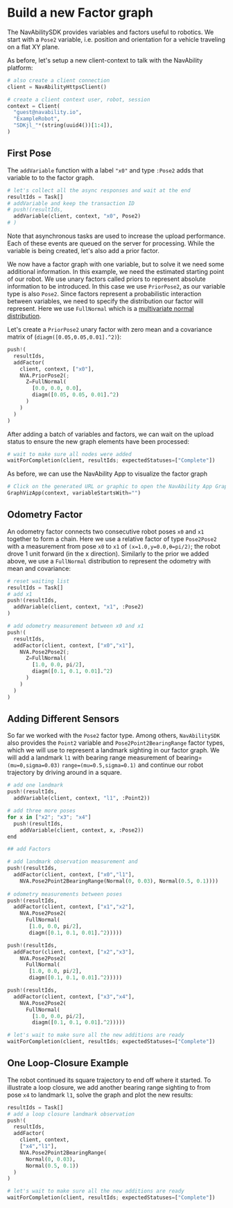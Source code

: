 # Build a new Factor graph

The NavAbilitySDK provides variables and factors useful to robotics.  We start with a `Pose2` variable, i.e. position and orientation for a vehicle traveling on a flat XY plane.  

As before, let's setup a new client-context to talk with the NavAbility platform:
```python
# also create a client connection
client = NavAbilityHttpsClient()

# create a client context user, robot, session
context = Client(
  "guest@navability.io",
  "ExampleRobot",
  "SDKjl_"*(string(uuid4())[1:4]),
)
```

## First Pose

The `addVariable` function with a label `"x0"` and type `:Pose2` adds that variable to  to the factor graph.

```python
# let's collect all the async responses and wait at the end
resultIds = Task[]
# addVariable and keep the transaction ID
# push!(resultIds, 
  addVariable(client, context, "x0", Pose2)
# )
```

Note that asynchronous tasks are used to increase the upload performance.  Each of these events are queued on the server for processing.  While the variable is being created, let's also add a prior factor.

We now have a factor graph with one variable, but to solve it we need some additional information.  In this example, we need the estimated starting point of our robot.
We use unary factors called priors to represent absolute information to be introduced.  In this case we use `PriorPose2`, as our variable type is also `Pose2`.
Since factors represent a probabilistic interaction between variables, we need to specify the distribution our factor will represent. Here we use `FullNormal` which is a [multivariate normal distribution](https://en.wikipedia.org/wiki/Multivariate_normal_distribution). 

Let's create a `PriorPose2` unary factor with zero mean and a covariance matrix of (`diagm([0.05,0.05,0.01].^2)`):
```python
push!(
  resultIds, 
  addFactor(
    client, context, ["x0"], 
    NVA.PriorPose2(;
      Z=FullNormal(
        [0.0, 0.0, 0.0], 
        diagm([0.05, 0.05, 0.01].^2)
      )
    )
  )
)
```

After adding a batch of variables and factors, we can wait on the upload status to ensure the new graph elements have been processed:
```python
# wait to make sure all nodes were added
waitForCompletion(client, resultIds; expectedStatuses=["Complete"])
```

As before, we can use the NavAbility App to visualize the factor graph
```python
# Click on the generated URL or graphic to open the NavAbility App Graph visualization page for this session
GraphVizApp(context, variableStartsWith="")
```

## Odometry Factor

An odometry factor connects two consecutive robot poses `x0` and `x1` together to form a chain.  Here we use a relative factor of type `Pose2Pose2` with a measurement from pose `x0` to `x1` of `(x=1.0,y=0.0,θ=pi/2)`; the robot drove 1 unit forward (in the x direction).  Similarly to the prior we added above, we use a `FullNormal` distribution to represent the odometry with mean and covariance:
```python
# reset waiting list
resultIds = Task[]
# add x1
push!(resultIds, 
  addVariable(client, context, "x1", :Pose2)
)

# add odometry measurement between x0 and x1
push!(
  resultIds, 
  addFactor(client, context, ["x0","x1"],
    NVA.Pose2Pose2(;
      Z=FullNormal(
        [1.0, 0.0, pi/2], 
        diagm([0.1, 0.1, 0.01].^2)
      )
    )
  )
)
```

## Adding Different Sensors

So far we worked with the `Pose2` factor type.  Among others, `NavAbilitySDK` also provides the `Point2` variable and `Pose2Point2BearingRange` factor types, which we will use to represent a landmark sighting in our factor graph.  We will add a landmark `l1` with bearing range measurement of bearing=`(mu=0,sigma=0.03)` `range=(mu=0.5,sigma=0.1)` and continue our robot trajectory by driving around in a square.
```python
# add one landmark
push!(resultIds,
  addVariable(client, context, "l1", :Point2))

# add three more poses
for x in ["x2"; "x3"; "x4"]
  push!(resultIds,
    addVariable(client, context, x, :Pose2))
end

## add Factors

# add landmark observation measurement and
push!(resultIds, 
  addFactor(client, context, ["x0","l1"], 
    NVA.Pose2Point2BearingRange(Normal(0, 0.03), Normal(0.5, 0.1))))    
  
# odometry measurements between poses
push!(resultIds, 
  addFactor(client, context, ["x1","x2"], 
    NVA.Pose2Pose2(
      FullNormal(
       [1.0, 0.0, pi/2], 
       diagm([0.1, 0.1, 0.01].^2)))))

push!(resultIds, 
  addFactor(client, context, ["x2","x3"], 
    NVA.Pose2Pose2(
      FullNormal(
       [1.0, 0.0, pi/2], 
       diagm([0.1, 0.1, 0.01].^2)))))

push!(resultIds, 
  addFactor(client, context, ["x3","x4"], 
    NVA.Pose2Pose2(
      FullNormal(
        [1.0, 0.0, pi/2], 
        diagm([0.1, 0.1, 0.01].^2)))))

# let's wait to make sure all the new additions are ready
waitForCompletion(client, resultIds; expectedStatuses=["Complete"])
```

## One Loop-Closure Example

The robot continued its square trajectory to end off where it started.  To illustrate a loop closure, we add another bearing range sighting to from pose `x4` to landmark `l1`, solve the graph and plot the new results: 
```python
resultIds = Task[]
# add a loop closure landmark observation
push!(
  resultIds,
  addFactor(
    client, context, 
    ["x4","l1"], 
    NVA.Pose2Point2BearingRange(
      Normal(0, 0.03), 
      Normal(0.5, 0.1))
  )
)

# let's wait to make sure all the new additions are ready
waitForCompletion(client, resultIds; expectedStatuses=["Complete"])
```

<!-- ```@docs
waitForCompletion
NvaSDK.waitForCompletion2
``` -->